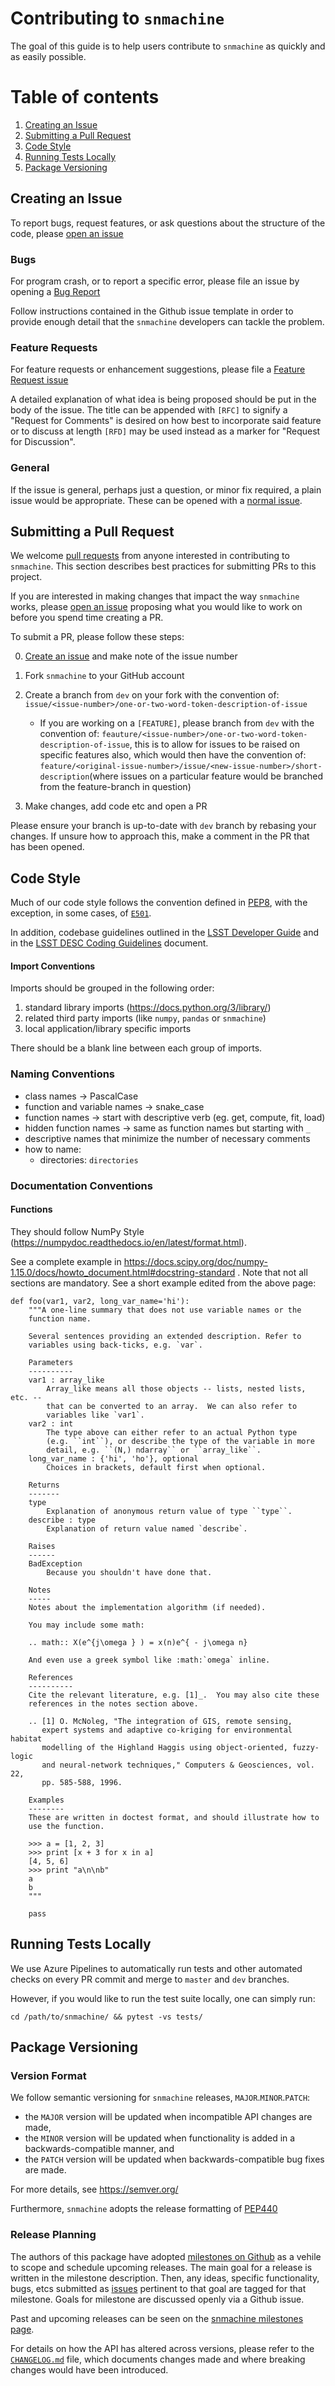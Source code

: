# Contributing to `snmachine`

The goal of this guide is to help users contribute to `snmachine` as quickly and as easily possible.

# Table of contents
1. [Creating an Issue](#issues)
2. [Submitting a Pull Request](#prs)
3. [Code Style](#style)
4. [Running Tests Locally](#testing)
5. [Package Versioning](#version)

<a name="issues"></a>
## Creating an Issue

To report bugs, request features, or ask questions about the structure of the
code, please [open an issue](https://github.com/LSSTDESC/snmachine/issues)

### Bugs

For program crash, or to report a specific error, please file an issue by
opening a [Bug Report](https://github.com/LSSTDESC/snmachine/issues/new?assignees=&labels=bug&template=BUG.md&title=%5BBUG%5D)

Follow instructions contained in the Github issue template in order to provide
enough detail that the `snmachine` developers can tackle the problem.

### Feature Requests

For feature requests or enhancement suggestions, please file a [Feature Request issue](https://github.com/LSSTDESC/snmachine/issues/new?assignees=&labels=feature&template=feature_request.md&title=%5BFEATURE%5D)

A detailed explanation of what idea is being proposed should be put in the body
of the issue. The title can be appended with `[RFC]` to signify a "Request for
Comments" is desired on how best to incorporate said feature or to discuss at
length `[RFD]` may be used instead as a marker for "Request for Discussion".

### General

If the issue is general, perhaps just a question, or minor fix required, a plain
issue would be appropriate. These can be opened with a [normal issue](https://github.com/LSSTDESC/snmachine/issues/new).

<a name="prs"></a>
## Submitting a Pull Request

We welcome [pull requests](https://help.github.com/articles/about-pull-requests/) from anyone
interested in contributing to `snmachine`. This section describes best practices
for submitting PRs to this project.

If you are interested in making changes that impact the way `snmachine` works,
please [open an issue](#issues) proposing what you would like to work on before
you spend time creating a PR.

To submit a PR, please follow these steps:

0. [Create an issue](#issues) and make note of the issue number
1. Fork `snmachine` to your GitHub account
2. Create a branch from `dev` on your fork with the convention of: `issue/<issue-number>/one-or-two-word-token-description-of-issue`
	- If you are working on a `[FEATURE]`, please branch from `dev` with the
	    convention of: `feauture/<issue-number>/one-or-two-word-token-description-of-issue`, this is to allow for issues to be raised on specific features also, which would then have the convention of:
	    `feature/<original-issue-number>/issue/<new-issue-number>/short-description`(where issues on a particular feature would be branched from the feature-branch in question)

3. Make changes, add code etc and open a PR

Please ensure your branch is up-to-date with `dev` branch by rebasing your changes. If unsure how to approach this, make a comment in the PR that has been opened.

<a name="style"></a>
## Code Style

Much of our code style follows the convention defined in [PEP8](https://pep8.org/), with the exception, in some cases, of [`E501`](https://lintlyci.github.io/Flake8Rules/rules/E501.html).

In addition, codebase guidelines outlined in the [LSST Developer Guide](https://developer.lsst.io/python/style.html)
and in the [LSST DESC Coding Guidelines](https://confluence.slac.stanford.edu/display/LSSTDESC/Interim+LSST+DESC+Paper+Tracking?preview=/217813295/244908471/LSST%20DESC%20Coding%20Guidelines%20v1.1.pdf)
document.

#### Import Conventions

Imports should be grouped in the following order:

1. standard library imports (https://docs.python.org/3/library/)
2. related third party imports (like `numpy`, `pandas` or `snmachine`)
3. local application/library specific imports

There should be a blank line between each group of imports.

### Naming Conventions

* class names -> PascalCase
* function and variable names -> snake_case
* function names -> start with descriptive verb (eg. get, compute, fit, load)
* hidden function names -> same as function names but starting with `_`
* descriptive names that minimize the number of necessary comments
* how to name:
	- directories: `directories`

### Documentation Conventions

#### Functions

They should follow NumPy Style (https://numpydoc.readthedocs.io/en/latest/format.html).

See a complete example in https://docs.scipy.org/doc/numpy-1.15.0/docs/howto_document.html#docstring-standard .
Note that not all sections are mandatory. See a short example edited from the above page:

```
def foo(var1, var2, long_var_name='hi'):
    """A one-line summary that does not use variable names or the
    function name.

    Several sentences providing an extended description. Refer to
    variables using back-ticks, e.g. `var`.

    Parameters
    ----------
    var1 : array_like
        Array_like means all those objects -- lists, nested lists, etc. --
        that can be converted to an array.  We can also refer to
        variables like `var1`.
    var2 : int
        The type above can either refer to an actual Python type
        (e.g. ``int``), or describe the type of the variable in more
        detail, e.g. ``(N,) ndarray`` or ``array_like``.
    long_var_name : {'hi', 'ho'}, optional
        Choices in brackets, default first when optional.

    Returns
    -------
    type
        Explanation of anonymous return value of type ``type``.
    describe : type
        Explanation of return value named `describe`.

    Raises
    ------
    BadException
        Because you shouldn't have done that.

    Notes
    -----
    Notes about the implementation algorithm (if needed).

    You may include some math:

    .. math:: X(e^{j\omega } ) = x(n)e^{ - j\omega n}

    And even use a greek symbol like :math:`omega` inline.

    References
    ----------
    Cite the relevant literature, e.g. [1]_.  You may also cite these
    references in the notes section above.

    .. [1] O. McNoleg, "The integration of GIS, remote sensing,
       expert systems and adaptive co-kriging for environmental habitat
       modelling of the Highland Haggis using object-oriented, fuzzy-logic
       and neural-network techniques," Computers & Geosciences, vol. 22,
       pp. 585-588, 1996.

    Examples
    --------
    These are written in doctest format, and should illustrate how to
    use the function.

    >>> a = [1, 2, 3]
    >>> print [x + 3 for x in a]
    [4, 5, 6]
    >>> print "a\n\nb"
    a
    b
    """

    pass
```

<a name="testing"></a>
## Running Tests Locally

We use Azure Pipelines to automatically run tests and other
automated checks on every PR commit and merge to `master` and `dev` branches.

However, if you would like to run the test suite locally, one can simply run:
```{bash}
cd /path/to/snmachine/ && pytest -vs tests/
```
<a name="version"></a>
## Package Versioning

### Version Format

We follow semantic versioning for `snmachine` releases, `MAJOR`.`MINOR`.`PATCH`:

* the `MAJOR` version will be updated when incompatible API changes are made,
* the `MINOR` version will be updated when functionality is added in a
backwards-compatible manner, and
* the `PATCH` version will be updated when backwards-compatible bug
fixes are made.

For more details, see https://semver.org/

Furthermore, `snmachine` adopts the release formatting of
[PEP440](https://www.python.org/dev/peps/pep-0440/)

### Release Planning

The authors of this package have adopted [milestones on Github](https://help.github.com/en/articles/about-milestones) as a vehile to
scope and schedule upcoming releases.  The main goal for a release is written in
the milestone description.  Then, any ideas, specific functionality, bugs, etcs
submitted as [issues](https://help.github.com/en/articles/about-issues)
pertinent to that goal are tagged for that milestone.  Goals for milestone are
discussed openly via a Github issue.

Past and upcoming releases can be seen on the  [snmachine milestones
page](https://github.com/LSSTDESC/snmachine/milestones).

For details on how the API has altered across versions, please refer to the
[`CHANGELOG.md`](https://www.github.com/LSSTDESC/snmachine/CHANGELOG.md) file,
which documents changes made and where breaking changes would have been introduced.
